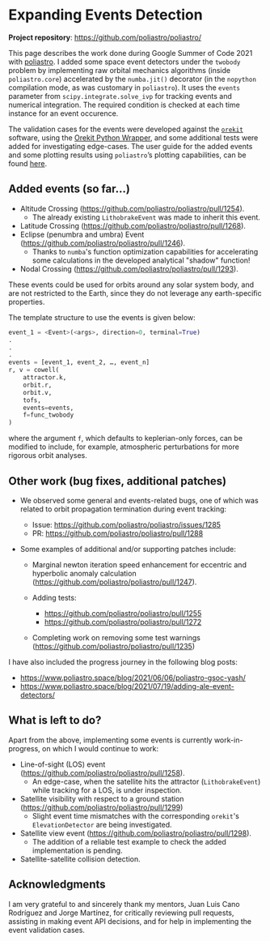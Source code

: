 # Expanding Events Detection

**Project repository**: https://github.com/poliastro/poliastro/

This page describes the work done during Google Summer of Code 2021 with [poliastro](https://github.com/poliastro/poliastro). I added some space event detectors under the `twobody` problem by implementing raw orbital mechanics algorithms (inside `poliastro.core`) accelerated by the `numba.jit()` decorator (in the `nopython` compilation mode, as was customary in `poliastro`). It uses the `events` parameter from `scipy.integrate.solve_ivp` for tracking events and numerical integration. The required condition is checked at each time instance for an event occurence.

The validation cases for the events were developed against the [`orekit`](https://www.orekit.org/) software, using the [Orekit Python Wrapper](https://gitlab.orekit.org/orekit-labs/python-wrapper), and some additional tests were added for investigating edge-cases. The user guide for the added events and some plotting results using `poliastro`’s plotting capabilities, can be found [here](https://docs.poliastro.space/en/latest/examples/Detecting%20Events.html).

## Added events (so far…)

- Altitude Crossing (https://github.com/poliastro/poliastro/pull/1254).
    - The already existing `LithobrakeEvent` was made to inherit this event.
- Latitude Crossing (https://github.com/poliastro/poliastro/pull/1268).
- Eclipse (penumbra and umbra) Event (https://github.com/poliastro/poliastro/pull/1246).
    - Thanks to `numba`'s function optimization capabilities for accelerating some calculations in the developed analytical "shadow" function!
- Nodal Crossing (https://github.com/poliastro/poliastro/pull/1293).

These events could be used for orbits around any solar system body, and are not restricted to the Earth, since they do not leverage any earth-specific properties.

The template structure to use the events is given below:

```py
event_1 = <Event>(<args>, direction=0, terminal=True)
.
.
.
events = [event_1, event_2, …, event_n]
r, v = cowell(
	attractor.k,
	orbit.r,
	orbit.v,
	tofs,
	events=events,
	f=func_twobody
)
```
where the argument `f`, which defaults to keplerian-only forces, can be modified to include, for example, atmospheric perturbations for more rigorous orbit analyses.

## Other work (bug fixes, additional patches)
- We observed some general and events-related bugs, one of which was related to orbit propagation termination during event tracking:
    - Issue: https://github.com/poliastro/poliastro/issues/1285
    - PR: https://github.com/poliastro/poliastro/pull/1288

- Some examples of additional and/or supporting patches include:

    - Marginal newton iteration speed enhancement for eccentric and hyperbolic anomaly calculation (https://github.com/poliastro/poliastro/pull/1247).
    - Adding tests:
        - https://github.com/poliastro/poliastro/pull/1255
        - https://github.com/poliastro/poliastro/pull/1272

    - Completing work on removing some test warnings (https://github.com/poliastro/poliastro/pull/1235)


I have also included the progress journey in the following blog posts:

- https://www.poliastro.space/blog/2021/06/06/poliastro-gsoc-yash/
- https://www.poliastro.space/blog/2021/07/19/adding-ale-event-detectors/

## What is left to do?

Apart from the above, implementing some events is currently work-in-progress, on which I would continue to work:

- Line-of-sight (LOS) event (https://github.com/poliastro/poliastro/pull/1258).
    - An edge-case, when the satellite hits the attractor (`LithobrakeEvent`) while tracking for a LOS, is under inspection.
- Satellite visibility with respect to a ground station (https://github.com/poliastro/poliastro/pull/1299)
    - Slight event time mismatches with the corresponding `orekit`'s `ElevationDetector` are being investigated.
- Satellite view event (https://github.com/poliastro/poliastro/pull/1298).
    - The addition of a reliable test example to check the added implementation is pending.
- Satellite-satellite collision detection.

## Acknowledgments

I am very grateful to and sincerely thank my mentors, Juan Luis Cano Rodríguez and Jorge Martínez, for critically reviewing pull requests, assisting in making event API decisions, and for help in implementing the event validation cases.

